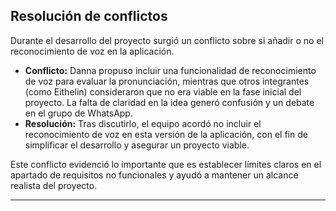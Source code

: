 ## Resolución de conflictos

Durante el desarrollo del proyecto surgió un conflicto sobre si añadir o no el reconocimiento de voz en la aplicación.  

- **Conflicto:** Danna propuso incluir una funcionalidad de reconocimiento de voz para evaluar la pronunciación, mientras que otros integrantes (como Eithelin) consideraron que no era viable en la fase inicial del proyecto. La falta de claridad en la idea generó confusión y un debate en el grupo de WhatsApp.  
- **Resolución:** Tras discutirlo, el equipo acordó no incluir el reconocimiento de voz en esta versión de la aplicación, con el fin de simplificar el desarrollo y asegurar un proyecto viable.  

Este conflicto evidenció lo importante que es establecer límites claros en el apartado de requisitos no funcionales y ayudó a mantener un alcance realista del proyecto.  

---

